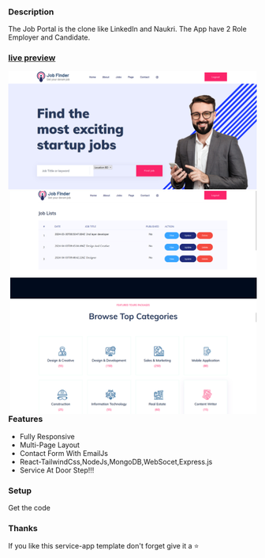 ### Description

The Job Portal is the clone like LinkedIn and Naukri.
The App have 2 Role Employer and Candidate.

### [live preview]()

[![react Job-Portal](https://github.com/vinodtambe007/Job-Portal/blob/main/After%20Login.png)]()
<img align="right" alt="coding" width="500" src="https://github.com/vinodtambe007/Job-Portal/blob/main/Employer%20Job%20Page.png" >
<img align="right" alt="coding" width="500" src="https://github.com/vinodtambe007/Job-Portal/blob/main/Categories%20On%20Home%20Page.png" >

### Features

- Fully Responsive
- Multi-Page Layout
- Contact Form With EmailJs
- React-TailwindCss,NodeJs,MongoDB,WebSocet,Express.js
- Service At Door Step!!!

### Setup

Get the code

### Thanks

If you like this service-app template don't forget give it a ⭐ 

